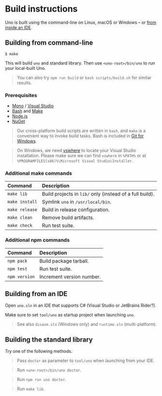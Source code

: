 # Build instructions

Uno is built using the command-line on Linux, macOS or Windows – or [from inside an IDE](#building-from-an-ide).

## Building from command-line

```
$ make
```

This will build `uno` and standard library. Then use `<uno-root>/bin/uno` to run your local-built Uno.

> You can also try `npm run build` or `bash scripts/build.sh` for similar results.

### Prerequisites

- [Mono](http://www.mono-project.com/download/) / [Visual Studio](https://www.visualstudio.com/downloads/)
- [Bash](http://www.msys2.org/) and [Make](http://gnuwin32.sourceforge.net/packages/make.htm)
- [Node.js](https://nodejs.org/en/download/)
- [NuGet](https://www.nuget.org/downloads/)

> Our cross-platform build scripts are written in `bash`, and `make` is a convenient way to invoke build tasks. Bash is included in [Git for Windows](https://git-scm.com/downloads).

> On Windows, we need [vswhere] to locate your Visual Studio installation. Please make sure we can find `vswhere` in
`%PATH%` or at `%PROGRAMFILES(x86)%\Microsoft Visual Studio\Installer`.

[vswhere]: https://github.com/Microsoft/vswhere

### Additional make commands

| Command         | Description                                                 |
|:----------------|:------------------------------------------------------------|
| `make lib`      | Build projects in `lib/` only (instead of a full build).    |
| `make install`  | Symlink `uno` in `/usr/local/bin`.                          |
| `make release`  | Build in release configuration.                             |
| `make clean`    | Remove build artifacts.                                     |
| `make check`    | Run test suite.                                             |

### Additional npm commands

| Command         | Description                 |
|:----------------|:----------------------------|
| `npm pack`      | Build package tarball.      |
| `npm test`      | Run test suite.             |
| `npm version`   | Increment version number.   |

## Building from an IDE

Open `uno.sln` in an IDE that supports C# (Visual Studio or JetBrains Rider?).

Make sure to set `tool/uno` as startup project when launching `uno`.

> See also `disasm.sln` (Windows only) and `runtime.sln` (multi-platform).

## Building the standard library

Try one of the following methods.

> Pass `doctor` as parameter to `tool/uno` when launching from your IDE.

> Run `<uno-root>/bin/uno doctor`.

> Run `npm run uno doctor`.

> Run `make lib`.
